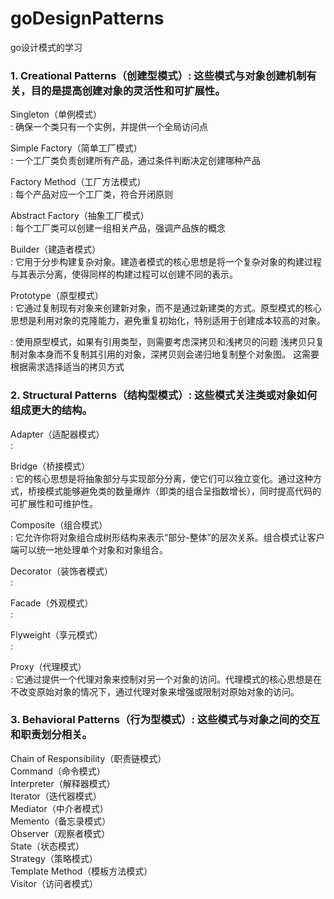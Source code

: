 # goDesignPatterns
go设计模式的学习

### 1. Creational Patterns（创建型模式）: 这些模式与对象创建机制有关，目的是提高创建对象的灵活性和可扩展性。

Singleton（单例模式）</br>
: 确保一个类只有一个实例，并提供一个全局访问点

Simple Factory（简单工厂模式）</br>
: 一个工厂类负责创建所有产品，通过条件判断决定创建哪种产品

Factory Method（工厂方法模式）</br>
: 每个产品对应一个工厂类，符合开闭原则

Abstract Factory（抽象工厂模式）</br>
: 每个工厂类可以创建一组相关产品，强调产品族的概念

Builder（建造者模式）</br>
: 它用于分步构建复杂对象。建造者模式的核心思想是将一个复杂对象的构建过程与其表示分离，使得同样的构建过程可以创建不同的表示。

Prototype（原型模式）</br>
: 它通过复制现有对象来创建新对象，而不是通过新建类的方式。原型模式的核心思想是利用对象的克隆能力，避免重复初始化，特别适用于创建成本较高的对象。

: 使用原型模式，如果有引用类型，则需要考虑深拷贝和浅拷贝的问题
浅拷贝只复制对象本身而不复制其引用的对象，深拷贝则会递归地复制整个对象图。
这需要根据需求选择适当的拷贝方式

### 2. Structural Patterns（结构型模式）: 这些模式关注类或对象如何组成更大的结构。

Adapter（适配器模式）</br>
: 

Bridge（桥接模式）</br>
: 它的核心思想是将抽象部分与实现部分分离，使它们可以独立变化。通过这种方式，桥接模式能够避免类的数量爆炸（即类的组合呈指数增长），同时提高代码的可扩展性和可维护性。

Composite（组合模式）</br>
: 它允许你将对象组合成树形结构来表示“部分-整体”的层次关系。组合模式让客户端可以统一地处理单个对象和对象组合。

Decorator（装饰者模式）</br>
: 

Facade（外观模式）</br>
: 

Flyweight（享元模式）</br>
: 

Proxy（代理模式）</br>
: 它通过提供一个代理对象来控制对另一个对象的访问。代理模式的核心思想是在不改变原始对象的情况下，通过代理对象来增强或限制对原始对象的访问。

### 3. Behavioral Patterns（行为型模式）: 这些模式与对象之间的交互和职责划分相关。

Chain of Responsibility（职责链模式）</br>
Command（命令模式）</br>
Interpreter（解释器模式）</br>
Iterator（迭代器模式）</br>
Mediator（中介者模式）</br>
Memento（备忘录模式）</br>
Observer（观察者模式）</br>
State（状态模式）</br>
Strategy（策略模式）</br>
Template Method（模板方法模式）</br>
Visitor（访问者模式）</br>
